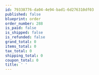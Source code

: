 ```yaml
---
id: 79338776-da04-4e94-bad1-6d276310df03
published: false
blueprint: order
order_number: 288
is_paid: false
is_shipped: false
is_refunded: false
grand_total: 0
items_total: 0
tax_total: 0
shipping_total: 0
coupon_total: 0
title: ' '
---
```

